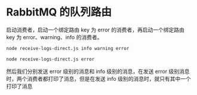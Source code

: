# RabbitMQ 的队列路由

启动消费者，启动一个绑定路由 key 为 error 的消费者，再启动一个绑定路由 key 为 error、warning、info 的消费者。

```bash
node receive-logs-direct.js info warning error
```

```bash
node receive-logs-direct.js error
```

然后我们分别发送 error 级别的消息和 info 级别的消息，在发送 error 级别消息时，两个消费者都打印了消息，但是在发送 info 级别的消息时，就只有其中一个打印了消息

